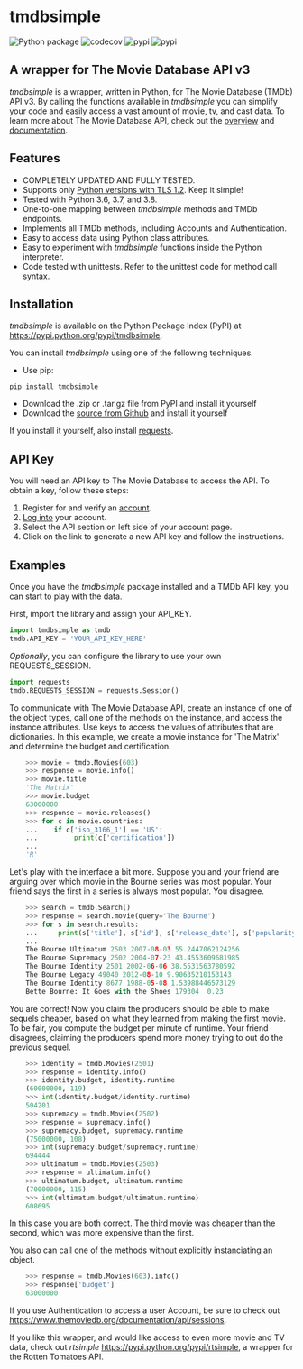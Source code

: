 tmdbsimple
==========

![Python package](https://github.com/celiao/tmdbsimple/workflows/build/badge.svg)
![codecov](https://img.shields.io/codecov/c/github/celiao/tmdbsimple)
![pypi](https://img.shields.io/pypi/pyversions/tmdbsimple)
![pypi](https://img.shields.io/pypi/v/tmdbsimple)

A wrapper for The Movie Database API v3
---------------------------------------
*tmdbsimple* is a wrapper, written in Python, for The Movie Database (TMDb) API
v3.  By calling the functions available in *tmdbsimple* you can simplify your
code and easily access a vast amount of movie, tv, and cast data.  To learn
more about The Movie Database API, check out the [overview](
http://www.themoviedb.org/documentation/api) and [documentation](
https://developers.themoviedb.org/3).

Features
--------
- COMPLETELY UPDATED AND FULLY TESTED.
- Supports only [Python versions with TLS
  1.2](http://pyfound.blogspot.com/2017/01/time-to-upgrade-your-python-tls-v12.html).
  Keep it simple!
- Tested with Python 3.6, 3.7, and 3.8.
- One-to-one mapping between *tmdbsimple* methods and TMDb endpoints.
- Implements all TMDb methods, including Accounts and Authentication.
- Easy to access data using Python class attributes.
- Easy to experiment with *tmdbsimple* functions inside the Python interpreter.
- Code tested with unittests.  Refer to the unittest code for method call syntax.

Installation
------------
*tmdbsimple* is available on the Python Package Index (PyPI) at
https://pypi.python.org/pypi/tmdbsimple.

You can install *tmdbsimple* using one of the following techniques.

- Use pip:

```
pip install tmdbsimple
```

- Download the .zip or .tar.gz file from PyPI and install it yourself
- Download the [source from Github](http://github.com/celiao/tmdbsimple) and
  install it yourself

If you install it yourself, also install
[requests](https://requests.readthedocs.io/en/master/).

API Key
-------
You will need an API key to The Movie Database to access the API.  To obtain a
key, follow these steps:

1) Register for and verify an [account](https://www.themoviedb.org/account/signup).
2) [Log into](https://www.themoviedb.org/login) your account.
3) Select the API section on left side of your account page.
4) Click on the link to generate a new API key and follow the instructions.

Examples
--------
Once you have the *tmdbsimple* package installed and a TMDb API key, you can
start to play with the data.

First, import the library and assign your API_KEY.

```python
import tmdbsimple as tmdb
tmdb.API_KEY = 'YOUR_API_KEY_HERE'
```

_Optionally_, you can configure the library to use your own REQUESTS_SESSION.

```python
import requests
tmdb.REQUESTS_SESSION = requests.Session()
```

To communicate with The Movie Database API, create an instance of one of the
object types, call one of the methods on the instance, and access the instance
attributes.  Use keys to access the values of attributes that are dictionaries.
In this example, we create a movie instance for 'The Matrix' and determine the
budget and certification.

```python
    >>> movie = tmdb.Movies(603)
    >>> response = movie.info()
    >>> movie.title
    'The Matrix'
    >>> movie.budget
    63000000
    >>> response = movie.releases()
    >>> for c in movie.countries:
    ...    if c['iso_3166_1'] == 'US':
    ...         print(c['certification'])
    ...
    'R'
```

Let's play with the interface a bit more.  Suppose you and your friend are
arguing over which movie in the Bourne series was most popular.  Your friend
says the first in a series is always most popular.  You disagree.

```python
    >>> search = tmdb.Search()
    >>> response = search.movie(query='The Bourne')
    >>> for s in search.results:
    ...     print(s['title'], s['id'], s['release_date'], s['popularity'])
    ...
    The Bourne Ultimatum 2503 2007-08-03 55.2447062124256
    The Bourne Supremacy 2502 2004-07-23 43.4553609681985
    The Bourne Identity 2501 2002-06-06 38.5531563780592
    The Bourne Legacy 49040 2012-08-10 9.90635210153143
    The Bourne Identity 8677 1988-05-08 1.53988446573129
    Bette Bourne: It Goes with the Shoes 179304  0.23
```

You are correct!  Now you claim the producers should be able to make sequels
cheaper, based on what they learned from making the first movie.  To be fair,
you compute the budget per minute of runtime.  Your friend disagrees, claiming
the producers spend more money trying to out do the previous sequel.

```python
    >>> identity = tmdb.Movies(2501)
    >>> response = identity.info()
    >>> identity.budget, identity.runtime
    (60000000, 119)
    >>> int(identity.budget/identity.runtime)
    504201
    >>> supremacy = tmdb.Movies(2502)
    >>> response = supremacy.info()
    >>> supremacy.budget, supremacy.runtime
    (75000000, 108)
    >>> int(supremacy.budget/supremacy.runtime)
    694444
    >>> ultimatum = tmdb.Movies(2503)
    >>> response = ultimatum.info()
    >>> ultimatum.budget, ultimatum.runtime
    (70000000, 115)
    >>> int(ultimatum.budget/ultimatum.runtime)
    608695
```

In this case you are both correct.  The third movie was cheaper than the
second, which was more expensive than the first.

You also can call one of the methods without explicitly instanciating an
object.

```python
    >>> response = tmdb.Movies(603).info()
    >>> response['budget']
    63000000
```

If you use Authentication to access a user Account, be sure to check out
https://www.themoviedb.org/documentation/api/sessions.

If you like this wrapper, and would like access to even more movie and TV data,
check out *rtsimple* https://pypi.python.org/pypi/rtsimple, a wrapper for the
Rotten Tomatoes API.
